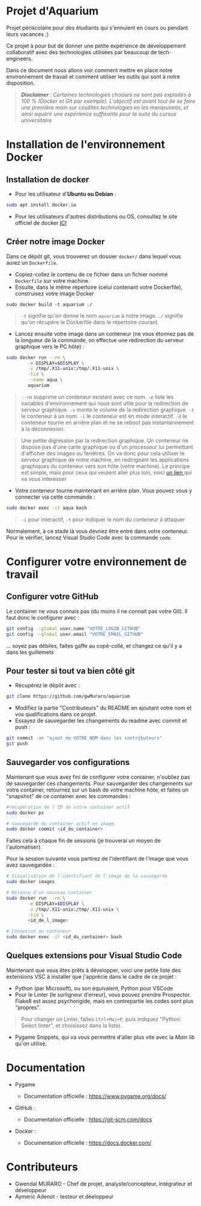 # Projet d'Aquarium
Projet périscolaire pour des étudiants qui s'ennuient en cours ou pendant leurs vacances ;)

Ce projet à pour but de donner une petite expérience de développement collaboratif avec des technologies utilisées par beaucoup de tech-engineers. 

Dans ce document nous allons voir comment mettre en place notre environnement de travail et comment utiliser les outils qui sont à notre disposition. 

> ***Disclaimer** : Certaines technologies choisies ne sont pas exploités à 100 % (Docker et Git par exemple). L'objectif est avant tout de se faire une première main sur cesdites technologies en les manipulants, et ainsi aquérir une expérience suffisante pour la suite du cursus universitaire*

# Installation de l'environnement Docker 

## Installation de docker 
* Pour les utilisateur d'**Ubuntu ou Debian** : 
```bash
sudo apt install docker.io
```

* Pour les utilisateurs d'autres distributions ou OS, consultez le site officiel de docker <a href="https://docs.docker.com/install/">ICI</a>

## Créer notre image Docker

Dans ce dépôt git, vous trouverez un dossier ```docker/``` dans lequel vous aurez un ```Dockerfile```. 
* Copiez-collez le contenu de ce fichier dans un fichier nommé ``Dockerfile`` sur votre machine. 
* Ensuite, dans le même répertoire (celui contenant votre Dockerfile), construisez votre image Docker 

```sudo docker build -t aquarium ./```

> `-t` signifie qu'on donne le nom `aquarium` à notre image. `./` signifie qu'on récupère le Dockerfile dans le répertoire courant. 

* Lancez ensuite votre image dans un conteneur (ne vous étonnez pas de la longueur de la commande, on effectue une redirection du serveur graphique vers le PC hôte) : 

```sh
sudo docker run --rm \
        -e DISPLAY=$DISPLAY \
        -v /tmp/.X11-unix:/tmp/.X11-unix \
        -tid \
        --name aqua \
        aquarium
```
> `--rm` supprime un conteneur existant avec ce nom. `-e` liste les variables d'environnement qui nous sont utile pour la redirection de serveur graphique. `-v` monte le volume de la redirection graphique. `-t` le conteneur à un nom.  `-i` le conteneur est en mode interactif.  `-d` le conteneur tourne en arrière plan et ne se reboot pas instantannément à la déconnexion. 

> Une petite digression par la redirection graphique. Un conteneur ne dispose pas d'une carte graphique ou d'un processeur lui permettant d'afficher des images ou fenêtres. On va donc pour cela utiliser le serveur graphique de notre machine, en redirigeant les applications graphiques du conteneur vers son hôte (votre machine). Le principe est simple, mais pour ceux qui veulent aller plus loin, voici <a href="http://fabiorehm.com/blog/2014/09/11/running-gui-apps-with-docker/"> un lien </a> qui va vous interesser


* Votre conteneur tourne maintenant en arrière plan. Vous pouvez vous y connecter via cette commande :
```bash
sudo docker exec -it aqua bash
```
> `-i` pour interactif, `-t` pour indiquer le nom du conteneur à attaquer

Normalement, à ce stade là vous devriez être entré dans votre conteneur. Pour le vérifier, lancez Visual Studio Code avec la commande ```code```. 

# Configurer votre environnement de travail

## Configurer votre GitHub
Le container ne vous connais pas (du moins il ne connait pas votre Git). Il faut donc le configurer avec :

```bash 
git config --global user.name "VOTRE_LOGIN_GITHUB"
git config --global user.email "VOTRE_EMAIL_GITHUB"
```

... soyez pas débiles, faites gaffe au copé-collé, et changez ce qu'il y a dans les guillemets

## Pour tester si tout va bien côté git 

* Récupérez le dépôt avec : 
```bash
git clone https://github.com/gwMuraro/aquarium
```
* Modifiez la partie "Contributeurs" du README en ajoutant votre nom et vos qualifications dans ce projet. 
* Essayez de sauvegarder les changements du readme avec commit et push :
```bash
git commit -am "ajout de VOTRE_NOM dans les contributeurs"
git push
```
## Sauvegarder vos configurations

Maintenant que vous avez fini de configurer votre container, n'oubliez pas de sauvegarder ces changements. Pour sauvegarder des changements sur votre container, retournez sur un bash de votre machine hôte, et faites un "snapshot" de ce container avec les commandes : 

```bash
#récupération de l'ID de votre container actif 
sudo docker ps 

# sauvegarde du container actif en image. 
sudo docker commit <id_du_container>
```
Faites cela à chaque fin de sessions (je trouverai un moyen de l'automatiser). 

Pour la session suivante vous partirez de l'identifiant de l'image que vous avez sauvegardée : 

```bash
# Visualisation de l'identifiant de l'image de la sauvegarde 
sudo docker images

# Relance d'un nouveau container 
sudo docker run --rm \
        -e DISPLAY=$DISPLAY \
        -v /tmp/.X11-unix:/tmp/.X11-unix \
        -tid \
        <id_de_l_image>

# Connexion au conteneur
sudo docker exec -it <id_du_container> bash

```





## Quelques extensions pour Visual Studio Code 

Maintenant que vous êtes prêts à développer, voici une petite liste des extensions VSC à installer que j'apprécie dans le cadre de ce projet : 
- Python (par Microsoft), ou son équivalent, Python pour VSCode
- Pour le Linter (le surligneur d'erreur), vous pouvez prendre Prospector. Flake8 est assez psychorigide, mais en contrepartie les codes sont plus "propres". 

> Pour changer un Linter, faites ```Ctrl+Maj+P```, puis indiquez "Python: Select linter", et choisissez dans la liste). 

- Pygame Snippets, qui va vous permettre d'aller plus vite avec la *Main lib* qu'on utilise. 

# Documentation 

* Pygame 
    * Documentation officielle : https://www.pygame.org/docs/
    
* GitHub : 
    * Documentation officielle : https://git-scm.com/docs

* Docker : 
    * Documentation officielle : https://docs.docker.com/


# Contributeurs

* Gwendal MURARO - Chef de projet, analyste/concepteur, intégrateur et développeur
* Aymeric Adenot - testeur et déeloppeur 
